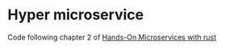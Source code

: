 # Hyper microservice
Code following chapter 2 of [Hands-On Microservices with rust](https://www.packtpub.com/web-development/hands-microservices-rust) 
